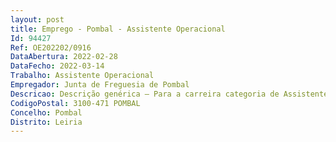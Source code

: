 ```yaml
--- 
layout: post
title: Emprego - Pombal - Assistente Operacional
Id: 94427
Ref: OE202202/0916
DataAbertura: 2022-02-28
DataFecho: 2022-03-14
Trabalho: Assistente Operacional
Empregador: Junta de Freguesia de Pombal
Descricao: Descrição genérica – Para a carreira categoria de Assistente Operacional (Refªs B)  De acordo com a descrição constante no anexo à Lei nº 35 2014 de 20 de junho, a que se refere o nº 2 do artigo 88º, cujo conteúdo funcional corresponde ao grau de complexidade funcional 1. 2.2.2– Descrição de acordo com o perfil de competências indicado no mapa de pessoal aprovado   (Refª B) Transporte e recolha das marmitas dos almoços EB1 e Jardins Infância e outros transportes  Apoio no recreio no período do almoço  Limpeza de refeitório, cozinha e espaços comuns  Apoio nas atividades didáticas e lúdicas no ATL Prolongamento.
CodigoPostal: 3100-471 POMBAL
Concelho: Pombal
Distrito: Leiria
--- 
```

